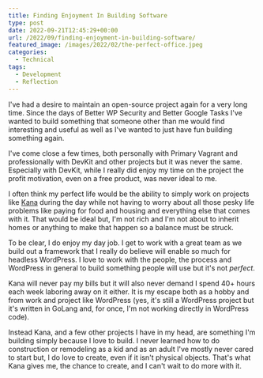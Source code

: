 ```yaml
---
title: Finding Enjoyment In Building Software
type: post
date: 2022-09-21T12:45:29+00:00
url: /2022/09/finding-enjoyment-in-building-software/
featured_image: /images/2022/02/the-perfect-office.jpeg
categories:
  - Technical
tags:
  - Development
  - Reflection
---
```


I've had a desire to maintain an open-source project again for a very long time. Since the days of Better WP Security and Better Google Tasks I've wanted to build something that someone other than me would find interesting and useful as well as I've wanted to just have fun building something again.

I've come close a few times, both personally with Primary Vagrant and professionally with DevKit and other projects but it was never the same. Especially with DevKit, while I really did enjoy my time on the project the profit motivation, even on a free product, was never ideal to me.

I often think my perfect life would be the ability to simply work on projects like [Kana][1] during the day while not having to worry about all those pesky life problems like paying for food and housing and everything else that comes with it. That would be ideal but, I'm not rich and I'm not about to inherit homes or anything to make that happen so a balance must be struck.

To be clear, I do enjoy my day job. I get to work with a great team as we build out a framework that I really do believe will enable so much for headless WordPress. I love to work with the people, the process and WordPress in general to build something people will use but it's not _perfect_.

Kana will never pay my bills but it will also never demand I spend 40+ hours each week laboring away on it either. It is my escape both as a hobby and from work and project like WordPress (yes, it's still a WordPress project but it's written in GoLang and, for once, I'm not working directly in WordPress code).

Instead Kana, and a few other projects I have in my head, are something I'm building simply because I love to build. I never learned how to do construction or remodeling as a kid and as an adult I've mostly never cared to start but, I do love to create, even if it isn't physical objects. That's what Kana gives me, the chance to create, and I can't wait to do more with it.

 [1]: https://github.com/ChrisWiegman/kana/